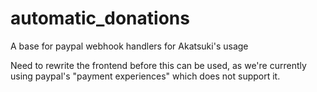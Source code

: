 # automatic_donations
A base for paypal webhook handlers for Akatsuki's usage

Need to rewrite the frontend before this can be used, as we're currently using paypal's "payment experiences" which does not support it.
